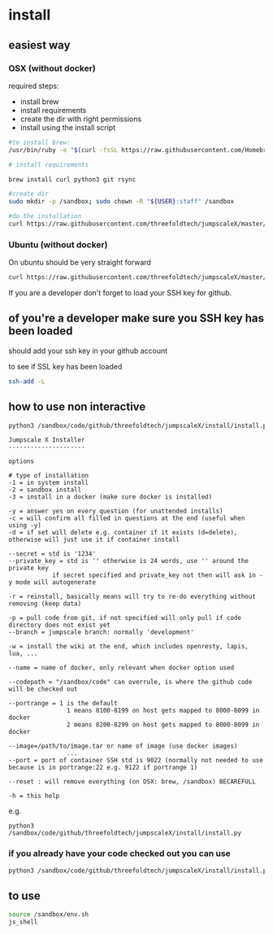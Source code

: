 
# install

## easiest way

### OSX (without docker)

required steps:

- install brew
- install requirements
- create the dir with right permissions
- install using the install script

```bash
#to install brew:
/usr/bin/ruby -e "$(curl -fsSL https://raw.githubusercontent.com/Homebrew/install/master/install)"

# install requirements

brew install curl python3 git rsync

#create dir
sudo mkdir -p /sandbox; sudo chown -R "${USER}:staff" /sandbox

#do the installation
curl https://raw.githubusercontent.com/threefoldtech/jumpscaleX/master/install/install.py?$RANDOM > /tmp/install.py;python3 /tmp/install.py
```

### Ubuntu (without docker)

On ubuntu should be very straight forward

```bash
curl https://raw.githubusercontent.com/threefoldtech/jumpscaleX/master/install/install.py?$RANDOM > /tmp/install.py;python3 /tmp/install.py
```

If you are a developer don't forget to load your SSH key for github.

## of you're a developer make sure you SSH key has been loaded

should add your ssh key in your github account 

to see if SSL key has been loaded
```bash 
ssh-add -L
``` 

## how to use non interactive 

```bash
python3 /sandbox/code/github/threefoldtech/jumpscaleX/install/install.py -h
```

```
Jumpscale X Installer
---------------------

options

# type of installation
-1 = in system install
-2 = sandbox install
-3 = install in a docker (make sure docker is installed)

-y = answer yes on every question (for unattended installs)
-c = will confirm all filled in questions at the end (useful when using -y)
-d = if set will delete e.g. container if it exists (d=delete), otherwise will just use it if container install

--secret = std is '1234'
--private_key = std is '' otherwise is 24 words, use '' around the private key
            if secret specified and private_key not then will ask in -y mode will autogenerate

-r = reinstall, basically means will try to re-do everything without removing (keep data)

-p = pull code from git, if not specified will only pull if code directory does not exist yet
--branch = jumpscale branch: normally 'development'

-w = install the wiki at the end, which includes openresty, lapis, lua, ...

--name = name of docker, only relevant when docker option used

--codepath = "/sandbox/code" can overrule, is where the github code will be checked out

--portrange = 1 is the default 
                1 means 8100-8199 on host gets mapped to 8000-8099 in docker
                2 means 8200-8299 on host gets mapped to 8000-8099 in docker
                
--image=/path/to/image.tar or name of image (use docker images) 
                ...
--port = port of container SSH std is 9022 (normally not needed to use because is in portrange:22 e.g. 9122 if portrange 1)

--reset : will remove everything (on OSX: brew, /sandbox) BECAREFULL

-h = this help
```

e.g.

```
python3 /sandbox/code/github/threefoldtech/jumpscaleX/install/install.py 
```

### if you already have your code checked out you can use

```bash
python3 /sandbox/code/github/threefoldtech/jumpscaleX/install/install.py
```


## to use

```bash
source /sandbox/env.sh
js_shell
```

